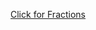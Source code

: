 
[Click for Fractions](http://runpython.com/?user=averywallis&repo=Fractionspatterns&name=fractionspatterns.py)
